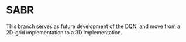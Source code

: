 # SABR
This branch serves as future development of the DQN, and move from a 2D-grid implementation to a 3D implementation. 
